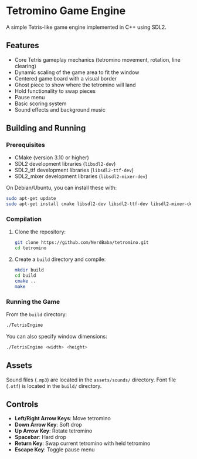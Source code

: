 # Tetromino Game Engine

A simple Tetris-like game engine implemented in C++ using SDL2.

## Features
- Core Tetris gameplay mechanics (tetromino movement, rotation, line clearing)
- Dynamic scaling of the game area to fit the window
- Centered game board with a visual border
- Ghost piece to show where the tetromino will land
- Hold functionality to swap pieces
- Pause menu
- Basic scoring system
- Sound effects and background music

## Building and Running

### Prerequisites
- CMake (version 3.10 or higher)
- SDL2 development libraries (`libsdl2-dev`)
- SDL2_ttf development libraries (`libsdl2-ttf-dev`)
- SDL2_mixer development libraries (`libsdl2-mixer-dev`)

On Debian/Ubuntu, you can install these with:
```bash
sudo apt-get update
sudo apt-get install cmake libsdl2-dev libsdl2-ttf-dev libsdl2-mixer-dev
```

### Compilation
1. Clone the repository:
   ```bash
   git clone https://github.com/NerdBaba/tetromino.git
   cd tetromino
   ```
2. Create a `build` directory and compile:
   ```bash
   mkdir build
   cd build
   cmake ..
   make
   ```

### Running the Game
From the `build` directory:
```bash
./TetrisEngine
```

You can also specify window dimensions:
```bash
./TetrisEngine <width> <height>
```

## Assets
Sound files (`.mp3`) are located in the `assets/sounds/` directory.
Font file (`.otf`) is located in the `build/` directory.

## Controls
- **Left/Right Arrow Keys**: Move tetromino
- **Down Arrow Key**: Soft drop
- **Up Arrow Key**: Rotate tetromino
- **Spacebar**: Hard drop
- **Return Key**: Swap current tetromino with held tetromino
- **Escape Key**: Toggle pause menu

